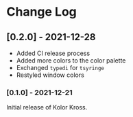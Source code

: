 # Change Log

## [0.2.0] - 2021-12-28

- Added CI release process
- Added more colors to the color palette
- Exchanged `typedi` for `tsyringe`
- Restyled window colors

### [0.1.0] - 2021-12-21

Initial release of Kolor Kross.
